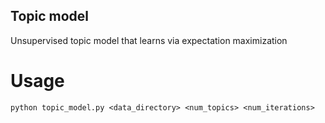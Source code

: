 ## Topic model

Unsupervised topic model that learns via expectation maximization

# Usage

`python topic_model.py <data_directory> <num_topics> <num_iterations>`
